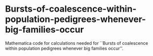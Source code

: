 # Bursts-of-coalescence-within-population-pedigrees-whenever-big-families-occur
Mathematica code for calculations needed for ``Bursts of coalescence within population pedigrees whenever big families occur''.
